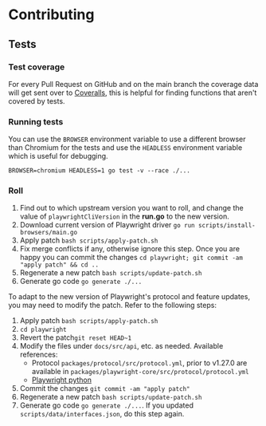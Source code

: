 # Contributing

## Tests

### Test coverage

For every Pull Request on GitHub and on the main branch the coverage data will get sent over to [Coveralls](https://coveralls.io/github/playwright-community/playwright-go), this is helpful for finding functions that aren't covered by tests.

### Running tests

You can use the `BROWSER` environment variable to use a different browser than Chromium for the tests and use the `HEADLESS` environment variable which is useful for debugging.

```
BROWSER=chromium HEADLESS=1 go test -v --race ./...
```

### Roll

1. Find out to which upstream version you want to roll, and change the value of `playwrightCliVersion` in the **run.go** to the new version.
1. Download current version of Playwright driver `go run scripts/install-browsers/main.go`
1. Apply patch `bash scripts/apply-patch.sh`
1. Fix merge conflicts if any, otherwise ignore this step. Once you are happy you can commit the changes `cd playwright; git commit -am "apply patch" && cd ..`
1. Regenerate a new patch `bash scripts/update-patch.sh`
1. Generate go code `go generate ./...`

To adapt to the new version of Playwright's protocol and feature updates, you may need to modify the patch. Refer to the following steps:

1. Apply patch `bash scripts/apply-patch.sh`
1. `cd playwright`
1. Revert the patch`git reset HEAD~1`
1. Modify the files under `docs/src/api`, etc. as needed. Available references:
    - Protocol `packages/protocol/src/protocol.yml`, prior to v1.27.0 are available in `packages/playwright-core/src/protocol/protocol.yml`
    - [Playwright python](https://github.com/microsoft/playwright-python)
1. Commit the changes `git commit -am "apply patch"`
1. Regenerate a new patch `bash scripts/update-patch.sh`
1. Generate go code `go generate ./...`. If you updated `scripts/data/interfaces.json`, do this step again.
